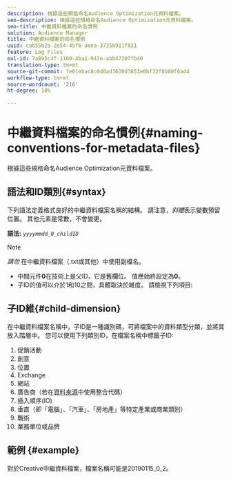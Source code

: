 ```yaml
---
description: 根據這些規格命名Audience Optimization元資料檔案。
seo-description: 根據這些規格命名Audience Optimization元資料檔案。
seo-title: 中繼資料檔案的命名慣例
solution: Audience Manager
title: 中繼資料檔案的命名慣例
uuid: cab55b2a-2e54-45f6-aeea-3735b911f821
feature: Log Files
exl-id: 7a895c4f-1100-4ba1-947e-abb47307fb40
translation-type: tm+mt
source-git-commit: fe01ebac8c0d0ad3630d3853e0bf32f0b00f6a44
workflow-type: tm+mt
source-wordcount: '216'
ht-degree: 10%

---
```


# 中繼資料檔案的命名慣例{#naming-conventions-for-metadata-files}

根據這些規格命名Audience Optimization元資料檔案。

## 語法和ID類別{#syntax}

下列語法定義格式良好的中繼資料檔案名稱的結構。 請注意，*斜體*&#x200B;表示變數預留位置。 其他元素是常數，不會變更。

**語法:** *`yyyymmdd_0_childID`*

>[!NOTE]
>
>*請勿* 在中繼資料檔案（.txt或其他）中使用副檔名。

<!--In the name syntax, you'll notice a parent ID variable. Don't confuse it with the parent ID used in the [metadata file contents](../../../reporting/audience-optimization-reports/metadata-files-intro/metadata-file-contents.md). These 2 variables seem similar, but they represent different things:-->

* 中間元件&#x200B;**0**&#x200B;在技術上是父ID，它是舊欄位。 值應始終設定為&#x200B;**0**。
* 子ID的值可以介於1和10之間，具體取決於維度。 請檢視下列項目: 

## 子ID維{#child-dimension}

在中繼資料檔案名稱中，子ID是一種識別碼，可將檔案中的資料類型分類，並將其放入階層中。 您可以使用下列類別ID，在檔案名稱中標籤子ID:

1. 促銷活動
1. 創意
1. 位置
1. Exchange
1. 網站
1. 廣告商（若在[資料來源](../../../features/manage-datasources.md#details)中使用整合代碼）
1. 插入順序(IO)
1. 垂直（即「電腦」、「汽車」、「房地產」等特定產業或商業類別）
1. 戰術
1. 業務單位或品牌

## 範例 {#example}

對於Creative中繼資料檔案，檔案名稱可能是20190115_0_2。

<!--Let's take a look at how you would use these IDs in a metadata file name. As an example, say your data file consists of campaign creatives. In this case, the campaign is a parent object and the creatives are child objects because they belong to, or are contained by, the campaign. As a result, you'd choose the following IDs for the metadata file name:

* Parent ID: `1` 
* Child ID: `2`

Your metadata file name would look like this: `20150827_1_2`

Sometimes, you might have data that does not belong to a parent object. Whenever this is the case, select ID 0 for the parent ID. In this case, your file title would look like this: `20150827_0_2`. -->
